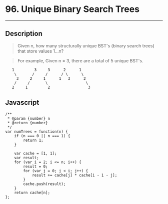 # 96. Unique Binary Search Trees

---

## Description

> Given n, how many structurally unique BST's (binary search trees) that store values 1...n?

> For example,
> Given n = 3, there are a total of 5 unique BST's.

```
   1         3     3      2      1
    \       /     /      / \      \
     3     2     1      1   3      2
    /     /       \                 \
   2     1         2                 3
```

## Javascript

```
/**
 * @param {number} n
 * @return {number}
 */
var numTrees = function(n) {
    if (n === 0 || n === 1) {
        return 1;
    }

    var cache = [1, 1];
    var result;
    for (var i = 2; i <= n; i++) {
        result = 0;
        for (var j = 0; j < i; j++) {
            result += cache[j] * cache[i - 1 - j];
        }
        cache.push(result);
    }
    return cache[n];
};
```
